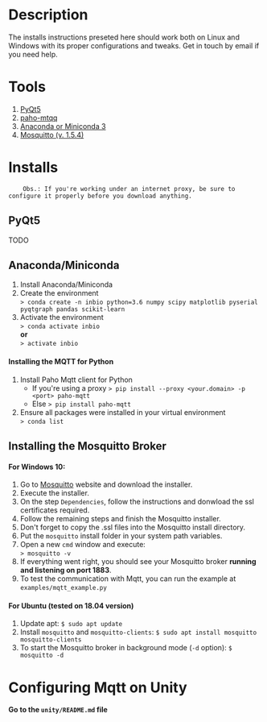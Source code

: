 # Description

The installs instructions preseted here should work both on Linux and Windows with its proper configurations and tweaks. Get in touch by email if you need help. 

# Tools
1. [PyQt5](https://pypi.org/project/PyQt5/)
1. [paho-mtqq](https://www.eclipse.org/paho/clients/python/)
1. [Anaconda or Miniconda 3](https://conda.io/miniconda.html)
1. [Mosquitto (v. 1.5.4)](https://mosquitto.org/download/)

# Installs
        Obs.: If you're working under an internet proxy, be sure to configure it properly before you download anything.

## PyQt5
TODO

## Anaconda/Miniconda

1. Install Anaconda/Miniconda
1. Create the environment  
    `> conda create -n inbio python=3.6 numpy scipy matplotlib pyserial pyqtgraph pandas scikit-learn` 
1. Activate the environment  
    `> conda activate inbio`  
    **or**  
    `> activate inbio` 

#### Installing the MQTT for Python

1. Install Paho Mqtt client for Python 
    - If you're using a proxy
        `> pip install --proxy <your.domain> -p <port> paho-mqtt`
    - Else
        `> pip install paho-mqtt`
1. Ensure all packages were installed in your virtual environment  
    `> conda list`

## Installing the Mosquitto Broker

#### For Windows 10:

1. Go to [Mosquitto](https://mosquitto.org/download/) website and download the installer.
1. Execute the installer.
1. On the step `Dependencies`, follow the instructions and donwload the ssl certificates required.
1. Follow the remaining steps and finish the Mosquitto installer.
1. Don't forget to copy the .ssl files into the Mosquitto install directory.
1. Put the `mosquitto` install folder in your system path variables.
1. Open a new `cmd` window and execute:  
        `> mosquitto -v`
1. If everything went right, you should see your Mosquitto broker **running and listening on port 1883**.
1. To test the communication with Mqtt, you can run the example at `examples/mqtt_example.py`

#### For Ubuntu (tested on 18.04 version)

1. Update apt:
        `$ sudo apt update`
1. Install `mosquitto` and `mosquitto-clients`:
        `$ sudo apt install mosquitto mosquitto-clients`
1. To start the Mosquitto broker in background mode (`-d` option):
        `$ mosquitto -d`
        

# Configuring Mqtt on Unity

**Go to the `unity/README.md` file**


